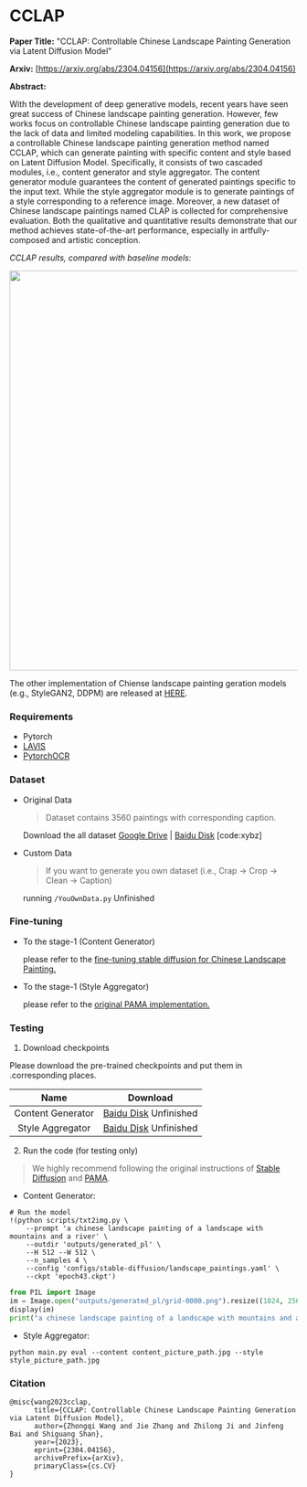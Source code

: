 # CCLAP

**Paper Title:** "CCLAP: Controllable Chinese Landscape Painting Generation via Latent Diffusion Model"

**Arxiv:** [https://arxiv.org/abs/2304.04156](https://arxiv.org/abs/2304.04156)

**Abstract:**

With the development of deep generative models, recent years have seen great success of Chinese landscape painting generation. However, few works focus on controllable Chinese landscape painting generation due to the lack of data and limited modeling capabilities. In this work, we propose a controllable Chinese landscape painting generation method named CCLAP, which can generate painting with specific content and style based on Latent Diffusion Model. Specifically, it consists of two cascaded modules, i.e., content generator and style aggregator. The content generator module guarantees the content of generated paintings specific to the input text. While the style aggregator module is to generate paintings of a style corresponding to a reference image. Moreover, a new dataset of Chinese landscape paintings named CLAP is collected for comprehensive evaluation. Both the qualitative and quantitative results demonstrate that our method achieves state-of-the-art performance, especially in artfully-composed and artistic conception.

*CCLAP results, compared with baseline models:*

<div align=center>
    <img src=https://user-images.githubusercontent.com/60317828/230751645-047e009c-23bd-4af3-a29e-5a8470adb99a.png width="700"/>
</div>

The other implementation of Chiense landscape painting geration models (e.g., StyleGAN2, DDPM) are released at [HERE](https://github.com/Robin-WZQ/Unconditional-Chinese-Landscape-Painting-Generation).

### Requirements

- Pytorch
- [LAVIS](https://github.com/salesforce/LAVIS)
- [PytorchOCR](https://github.com/WenmuZhou/PytorchOCR)

### Dataset

- Original Data

  > Dataset contains 3560 paintings with corresponding caption. 

  Download the all dataset [Google Drive](https://drive.google.com/file/d/1nBT6KrEhasdF3mcApPtz2QsbPnVW1IhL/view?usp=sharing) | [Baidu Disk](https://pan.baidu.com/s/1oNtnRTWIe2xB0aiu0VaVnw) [code:xybz]
- Custom Data

  > If you want to generate you own dataset (i.e., Crap -> Crop -> Clean -> Caption)

  running  ```/YouOwnData.py``` Unfinished

### Fine-tuning

- To the stage-1 (Content Generator)

  please refer to the [fine-tuning stable diffusion for Chinese Landscape Painting.](https://github.com/Robin-WZQ/Text-Guide-Chinese-Landscape-Painting-Generation)

- To the stage-1 (Style Aggregator)

  please refer to the [original PAMA implementation.](https://github.com/luoxuan-cs/PAMA)

### Testing

1. Download checkpoints

Please download the pre-trained checkpoints and put them in .corresponding places.

|       Name        | Download |
| :---------------: | :------: |
| Content Generator | [Baidu Disk]() Unfinished |
| Style Aggregator  | [Baidu Disk]() Unfinished |

2. Run the code (for testing only)

>  We highly recommend following the original instructions of [Stable Diffusion](https://github.com/Robin-WZQ/Text-Guide-Chinese-Landscape-Painting-Generation) and [PAMA](https://github.com/luoxuan-cs/PAMA).

- Content Generator:

```
# Run the model
!(python scripts/txt2img.py \
    --prompt 'a chinese landscape painting of a landscape with mountains and a river' \
    --outdir 'outputs/generated_pl' \
    --H 512 --W 512 \
    --n_samples 4 \
    --config 'configs/stable-diffusion/landscape_paintings.yaml' \
    --ckpt 'epoch43.ckpt')
```

```python
from PIL import Image
im = Image.open("outputs/generated_pl/grid-0000.png").resize((1024, 256))
display(im)
print("a chinese landscape painting of a landscape with mountains and a river")
```

- Style Aggregator:

```
python main.py eval --content content_picture_path.jpg --style style_picture_path.jpg
```

### Citation
```
@misc{wang2023cclap,
      title={CCLAP: Controllable Chinese Landscape Painting Generation via Latent Diffusion Model}, 
      author={Zhongqi Wang and Jie Zhang and Zhilong Ji and Jinfeng Bai and Shiguang Shan},
      year={2023},
      eprint={2304.04156},
      archivePrefix={arXiv},
      primaryClass={cs.CV}
}
```
